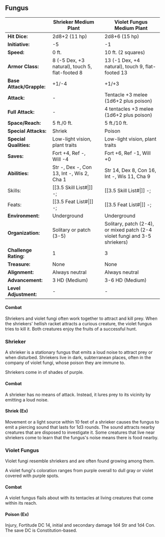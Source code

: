 ## Fungus

| |Shrieker Medium Plant| |Violet Fungus Medium Plant|
|---|---|---|---|
|**Hit Dice:**|2d8+2 (11 hp)||2d8+6 (15 hp)|
|**Initiative:**|-5||-1|
|**Speed:**|0 ft.||10 ft. (2 squares)|
|**Armor Class:**|8 (-5 Dex, +3 natural), touch 5, flat-footed 8||13 (-1 Dex, +4 natural), touch 9, flat-footed 13|
|**Base Attack/Grapple:**|+1/-4||+1/+3|
|**Attack:**|-||Tentacle +3 melee (1d6+2 plus poison)|
|**Full Attack:**|-||4 tentacles +3 melee (1d6+2 plus poison)|
|**Space/Reach:**|5 ft./0 ft.||5 ft./10 ft.|
|**Special Attacks:**|Shriek||Poison|
|**Special Qualities:**|Low-light vision, plant traits||Low-light vision, plant traits|
|**Saves:**|Fort +4, Ref -, Will -4||Fort +6, Ref -1, Will +0|
|**Abilities:**|Str -, Dex -, Con 13, Int -, Wis 2, Cha 1||Str 14, Dex 8, Con 16, Int -, Wis 11, Cha 9|
| Skills: | [[3.5 Skill List#\|]] -; | | [[3.5 Skill List#\|]] -; | 
| Feats: | [[3.5 Feat List#\|]] -; | | [[3.5 Feat List#\|]] -; | 
|**Environment:**|Underground||Underground|
|**Organization:**|Solitary or patch (3-5)||Solitary, patch (2-4), or mixed patch (2-4 violet fungi and 3-5 shriekers)|
|**Challenge Rating:**|1||3|
|**Treasure:**|None||None|
|**Alignment:**|Always neutral||Always neutral|
|**Advancement:**|3 HD (Medium)||3-6 HD (Medium)|
|**Level Adjustment:**|-||-|

#### Combat

Shriekers and violet fungi often work together to attract and kill prey. When the shriekers' hellish racket attracts a curious creature, the violet fungus tries to kill it. Both creatures enjoy the fruits of a successful hunt. 

### Shrieker

A shrieker is a stationary fungus that emits a loud noise to attract prey or when disturbed. Shriekers live in dark, subterranean places, often in the company of violet fungi, whose poison they are immune to. 

Shriekers come in of shades of purple. 

#### Combat

A shrieker has no means of attack. Instead, it lures prey to its vicinity by emitting a loud noise. 

#### Shriek (Ex)
Movement or a light source within 10 feet of a shrieker causes the fungus to emit a piercing sound that lasts for 1d3 rounds. The sound attracts nearby creatures that are disposed to investigate it. Some creatures that live near shriekers come to learn that the fungus's noise means there is food nearby. 

### Violet Fungus

Violet fungi resemble shriekers and are often found growing among them. 

A violet fungi's coloration ranges from purple overall to dull gray or violet covered with purple spots. 

#### Combat

A violet fungus flails about with its tentacles at living creatures that come within its reach. 

#### Poison (Ex)
Injury, Fortitude DC 14, initial and secondary damage 1d4 Str and 1d4 Con. The save DC is Constitution-based.